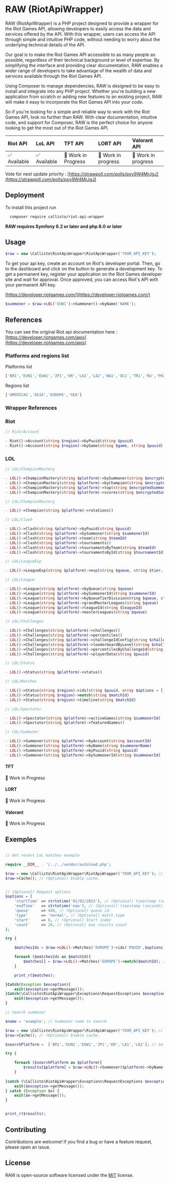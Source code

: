 
# RAW (RiotApiWrapper)



RAW (RiotApiWrapper) is a PHP project designed to provide a wrapper for the Riot Games API, allowing developers to easily access the data and services offered by the API. With this wrapper, users can access the API through simple and intuitive PHP code, without needing to worry about the underlying technical details of the API.

Our goal is to make the Riot Games API accessible to as many people as possible, regardless of their technical background or level of expertise. By simplifying the interface and providing clear documentation, RAW enables a wider range of developers to take advantage of the wealth of data and services available through the Riot Games API.

Using Composer to manage dependencies, RAW is designed to be easy to install and integrate into any PHP project. Whether you're building a new application from scratch or adding new features to an existing project, RAW will make it easy to incorporate the Riot Games API into your code.

So if you're looking for a simple and reliable way to work with the Riot Games API, look no further than RAW. With clear documentation, intuitive code, and support for Composer, RAW is the perfect choice for anyone looking to get the most out of the Riot Games API.

| Riot API    | LoL API     | TFT API             | LORT API            | Valorant API        |
|:------------|:------------|:--------------------|:--------------------|:--------------------|
| ✅ Available | ✅ Available | 🚧 Work in Progress | 🚧 Work in progress | 🚧 Work in progress |    

Vote for next update priority : [https://strawpoll.com/polls/poy9W4MrJgJ](https://strawpoll.com/polls/poy9W4MrJgJ)

## Deployment

To install this project run

```bash
  composer require callisto/riot-api-wrapper
```

**RAW requires Symfony 6.2 or later and php 8.0 or later**
## Usage

```php
$raw = new \Callisto\RiotApiWrapper\RiotApiWrapper('YOUR_API_KEY');
```
To get your api key, create an account on Riot's developer portal. Then, go to the dashboard and click on the button to generate a development key.
To get a permanent key, register your application on the Riot Games developer site and wait for approval. Once approved, you can access Riot's API with your permanent API key.

[https://developer.riotgames.com/](https://developer.riotgames.com/)

```php
$summoner = $raw->LOL('EUW1')->Summoner()->byName('NAME');
```

## References

You can see the original Riot api documentation here : [https://developer.riotgames.com/apis](https://developer.riotgames.com/apis)

### Platforms and regions list
Platforms list
```php
['BR1','EUN1','EUW1','JP1','KR','LA1','LA2','NA1','OC1','TR1','RU','PH2','SG2','TH2','TW2','VN2']
```
Regions list
```php
['AMERICAS','ASIA','EUROPE','SEA']
```

### Wrapper References
### Riot

```php
// Riot/Account

- Riot()->Account(string $region)->byPuuid(string $puuid)
- Riot()->Account(string $region)->byGame(string $game, string $puuid)
```

### LOL
```php
// LOL/ChampionMastery

- LOL()->ChampionMastery(string $platform)->bySummoner(string $encryptedSummonerId)
- LOL()->ChampionMastery(string $platform)->byChampion(string $encryptedSummonerId, string $championId)
- LOL()->ChampionMastery(string $platform)->top(string $encryptedSummonerId)
- LOL()->ChampionMastery(string $platform)->scores(string $encryptedSummonerId)
```
```php
// LOL/ChampionMastery

- LOL()->Champion(string $platform)->rotations()
```
```php
// LOL/Clash

- LOL()->Clash(string $platform)->byPuuid(string $puuid)
- LOL()->Clash(string $platform)->bySummoner(string $summonerId)
- LOL()->Clash(string $platform)->team(string $teamId)
- LOL()->Clash(string $platform)->tournaments()
- LOL()->Clash(string $platform)->tournamentsByTeam(string $teamId)
- LOL()->Clash(string $platform)->tournamentsById(string $tournamentId)
```
```php
// LOL/LeagueExp

- LOL()->LeagueExp(string $platform)->exp(string $queue, string $tier, string $division)
```
```php
// LOL/League

- LOL()->League(string $platform)->byQueue(string $queue)
- LOL()->League(string $platform)->bySummonerId(string $summonerId)
- LOL()->League(string $platform)->byQueueTierDivisionstring $queue, string $tier, string $division)
- LOL()->League(string $platform)->grandMasterLeagues(string $queue)
- LOL()->League(string $platform)->leagueId(string $leagueId)
- LOL()->League(string $platform)->masterLeagues(string $queue)
```
```php
// LOL/Challenges

- LOL()->Challenges(string $platform)->challenges()
- LOL()->Challenges(string $platform)->percentiles()
- LOL()->Challenges(string $platform)->challengeIdConfig(string $challengeId)
- LOL()->Challenges(string $platform)->leaderboardByLevel(string $challengeId, string $level)
- LOL()->Challenges(string $platform)->percentilesByChallengeId(string $challengeId)
- LOL()->Challenges(string $platform)->playerData(string $puuid)
```
```php
// LOL/Status

- LOL()->Status(string $platform)->status()
```
```php
// LOL/Matches

- LOL()->Status(string $region)->ids(string $puuid, array $options = [])
- LOL()->Status(string $region)->match(string $matchId)
- LOL()->Status(string $region)->timeline(string $matchId)
```
```php
// LOL/Spectator

- LOL()->Spectator(string $platform)->activeGames(string $summonerId)
- LOL()->Spectator(string $platform)->featuredGames()
```
```php
// LOL/Summoner

- LOL()->Summoner(string $platform)->byAccount(string $accountId)
- LOL()->Summoner(string $platform)->byName(string $summonerName)
- LOL()->Summoner(string $platform)->byPuuid(string $puuid)
- LOL()->Summoner(string $platform)->bySummonerId(string $summonerId)
```
#### TFT
🚧 Work in Progress
#### LORT
🚧 Work in Progress
#### Valorant
🚧 Work in Progress

## Exemples

```php

// Get recent LoL matches exemple

require __DIR__ . '/../../vendor/autoload.php';

$raw = new \Callisto\RiotApiWrapper\RiotApiWrapper('YOUR_API_KEY'); // Init RiotApiWrapper
$raw->Cache(); // (Optional) Enable cache.


// (Optional) Request options
$options = [
    'startTime' => strtotime('01/01/2023'), // (Optional) timestamp (seconds). Before this date, matches won't be included in result.
    'endTime'   => strtotime('now'), // (Optional) timestamp (seconds). After this date, matches won't be included in result.
    'queue'     => 400, // (Optional) queue id.
    'type'      => 'normal', // (Optional) match type
    'start'     => 0, // (Optional) Start index
    'count'     => 20, // (Optional) max results count
];

try {

    $matchesIds = $raw->LOL()->Matches('EUROPE')->ids('PUUID',$options); // Return matches ids list

    foreach ($matchesIds as $matchId){
        $matches[] = $raw->LOL()->Matches('EUROPE')->match($matchId); // Return match datas from match id
    }

    print_r($matches);

}Catch(Exception $exception){
    exit($exception->getMessage());
}Catch(\Callisto\RiotApiWrapper\Exceptions\RequestExceptions $exception){
    exit($exception->getMessage());
}
```

```php
// Search summoner

$name = 'example'; // Summoner name to search

$raw = new \Callisto\RiotApiWrapper\RiotApiWrapper('YOUR_API_KEY'); // Init RiotApiWrapper
$raw->Cache(); // (Optional) Enable cache.

$searchPlatform =  ['BR1','EUN1','EUW1','JP1','KR','LA1','LA2']; // Select platforms you want to search on

try {

    foreach ($searchPlatform as $platform){
        $results[$platform] = $raw->LOL()->Summoner($platform)->byName($name); // Save result even if empty
    }
    
}catch (\Callisto\RiotApiWrapper\Exceptions\RequestExceptions $exception){
    exit($exception->getMessage());
} catch (Exception $e) {
    exit($e->getMessage());
}


print_r($results);
```

## Contributing

Contributions are welcome! If you find a bug or have a feature request, please open an issue.
## License

RAW is open-source software licensed under the [MIT](https://choosealicense.com/licenses/mit/) license. 

